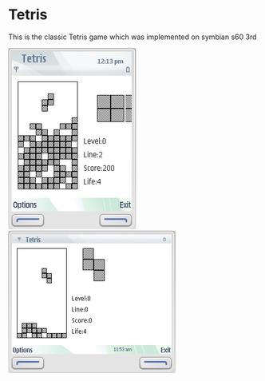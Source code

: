 # Tetris
This is the classic Tetris game which was implemented on symbian s60 3rd

![figure QVGA](https://github.com/sunjinbo/Tetris/blob/master/doc/QVGA.jpg)
![figure QWERTY](https://github.com/sunjinbo/Tetris/blob/master/doc/QWERTY.jpg)
